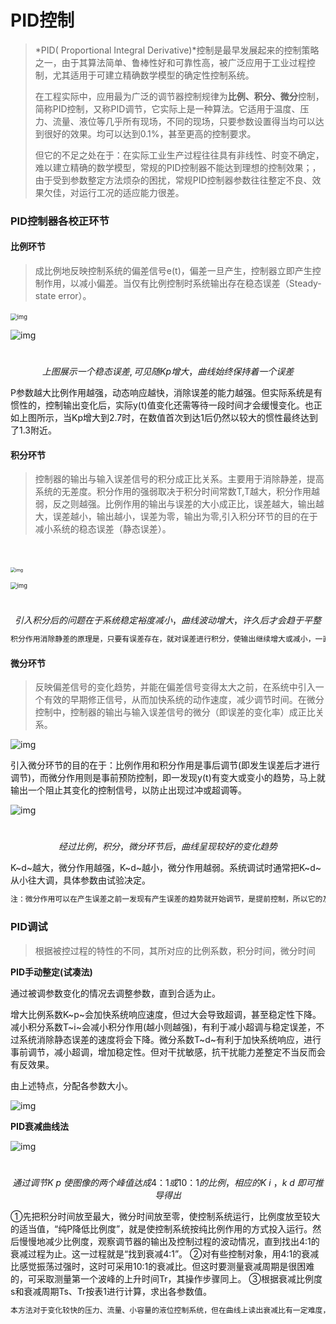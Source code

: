 # PID控制

> *PID( Proportional Integral Derivative)*控制是最早发展起来的控制策略之一，由于其算法简单、鲁棒性好和可靠性高，被广泛应用于工业过程控制，尤其适用于可建立精确数学模型的确定性控制系统。
>
>   在工程实际中，应用最为广泛的调节器控制规律为**比例、积分、微分**控制，简称PID控制，又称PID调节，它实际上是一种算法。它适用于温度、压力、流量、液位等几乎所有现场，不同的现场，只要参数设置得当均可以达到很好的效果。均可以达到0.1%，甚至更高的控制要求。
>
>  但它的不足之处在于：在实际工业生产过程往往具有非线性、时变不确定，难以建立精确的数学模型，常规的PID控制器不能达到理想的控制效果；，由于受到参数整定方法烦杂的困扰，常规PID控制器参数往往整定不良、效果欠佳，对运行工况的适应能力很差。





### PID控制器各校正环节



#### 比例环节

> 成比例地反映控制系统的偏差信号e(t)，偏差一旦产生，控制器立即产生控制作用，以减小偏差。当仅有比例控制时系统输出存在稳态误差（Steady-state error）。

​                                                                                    <img src="https://all.czse7cxw.xyz/item/61ebc534184cd92e8ce62a51.png" alt="img" style="zoom:67%;" /> 

![img](https://bkimg.cdn.bcebos.com/pic/472309f79052982263522f37ddca7bcb0b46d4e4?x-bce-process=image/watermark,image_d2F0ZXIvYmFpa2U4MA==,g_7,xp_5,yp_5/format,f_auto)

​                                                                                   $$上图展示一个稳态误差,可见随Kp增大，曲线始终保持着一个误差$$

P参数越大比例作用越强，动态响应越快，消除误差的能力越强。但实际系统是有惯性的，控制输出变化后，实际y(t)值变化还需等待一段时间才会缓慢变化。也正如上图所示，当Kp增大到2.7时，在数值首次到达1后仍然以较大的惯性最终达到了1.3附近。



#### 积分环节

>  控制器的输出与输入误差信号的积分成正比关系。主要用于消除静差，提高系统的无差度。积分作用的强弱取决于积分时间常数T,T越大，积分作用越弱，反之则越强。比例作用的输出与误差的大小成正比，误差越大，输出越大，误差越小，输出越小，误差为零，输出为零,引入积分环节的目的在于减小系统的稳态误差（静态误差）。

​                                       

​                                                                               <img src="https://all.czse7cxw.xyz/item/61ebc534184cd92e8ce62a4d.png" alt="img" style="zoom: 50%;" />



<img src="https://all.czse7cxw.xyz/item/61ebc534184cd92e8ce62a4f.png" alt="img" style="zoom:67%;" />

​                                                                         $$引入积分后的问题在于系统稳定裕度减小，曲线波动增大，许久后才会趋于平整$$

``` c
积分作用消除静差的原理是，只要有误差存在，就对误差进行积分，使输出继续增大或减小，一直到误差为零，积分停止，输出不再变化，系统的PV值保持稳定，y(t)值等于u(t)值，达到无差调节的效果。
```





#### 微分环节

>   反映偏差信号的变化趋势，并能在偏差信号变得太大之前，在系统中引入一个有效的早期修正信号，从而加快系统的动作速度，减少调节时间。在微分控制中，控制器的输出与输入误差信号的微分（即误差的变化率）成正比关系。



![img](https://i0.hdslb.com/bfs/album/4e581e20b87efae77a3ae44789b0abc038aed8d9.png@518w.webp)



引入微分环节的目的在于：比例作用和积分作用是事后调节(即发生误差后才进行调节)，而微分作用则是事前预防控制，即一发现y(t)有变大或变小的趋势，马上就输出一个阻止其变化的控制信号，以防止出现过冲或超调等。

![img](https://all.czse7cxw.xyz/item/61ebc7d5184cd92e8ce669e7.png)

​                                                                                     $$经过比例，积分，微分环节后，曲线呈现较好的变化趋势$$

K~d~越大，微分作用越强，K~d~越小，微分作用越弱。系统调试时通常把K~d~从小往大调，具体参数由试验决定。

``` c
注：微分作用可以在产生误差之前一发现有产生误差的趋势就开始调节，是提前控制，所以它的及时性更好，可以最大限度地减少动态误差，使整体效果更好。但微分作用只能作为比例和积分控制的一种补充，不能起主导作用，微分作用不能太强，太强也会引起系统不稳定，产生振荡，微分作用只能在P和I调好后再由小往大调，一点一点试着加上去。
```





### PID调试

> 根据被控过程的特性的不同，其所对应的比例系数，积分时间，微分时间



**PID手动整定(试凑法)**

通过被调参数变化的情况去调整参数，直到合适为止。

增大比例系数K~p~会加快系统响应速度，但过大会导致超调，甚至稳定性下降。减小积分系数T~i~会减小积分作用(越小则越强)，有利于减小超调与稳定误差，不过系统消除静态误差的速度将会下降。微分系数T~d~有利于加快系统响应，进行事前调节，减小超调，增加稳定性。但对干扰敏感，抗干扰能力差整定不当反而会有反效果。

由上述特点，分配各参数大小。

![img](https://all.czse7cxw.xyz/item/61ebd128184cd92e8ce743b2.png)





**PID衰减曲线法**

![img](https://all.czse7cxw.xyz/item/61ebd129184cd92e8ce743b7.png)

​                                                $$通过调节K~p~使图像的两个峰值达成4：1或10：1的比例，相应的K~i~，k~d~即可推导得出$$



①先把积分时间放至最大，微分时间放至零，使控制系统运行，比例度放至较大的适当值，“纯P降低比例度”，就是使控制系统按纯比例作用的方式投入运行。然后慢慢地减少比例度，观察调节器的输出及控制过程的波动情况，直到找出4:1的衰减过程为止。这一过程就是“找到衰减4:1”。
 ②对有些控制对象，用4:1的衰减比感觉振荡过强时，这时可采用10:1的衰减比。但这时要测量衰减周期是很困难的，可采取测量第一个波峰的上升时间Tr，其操作步骤同上。
 ③根据衰减比例度s和衰减周期Ts、Tr按表1进行计算，求出各参数值。

``` c
本方法对于变化较快的压力、流量、小容量的液位控制系统，但在曲线上读出衰减比有一定难度，因此在负荷变化比较大的时候，就需要重新整定
```





